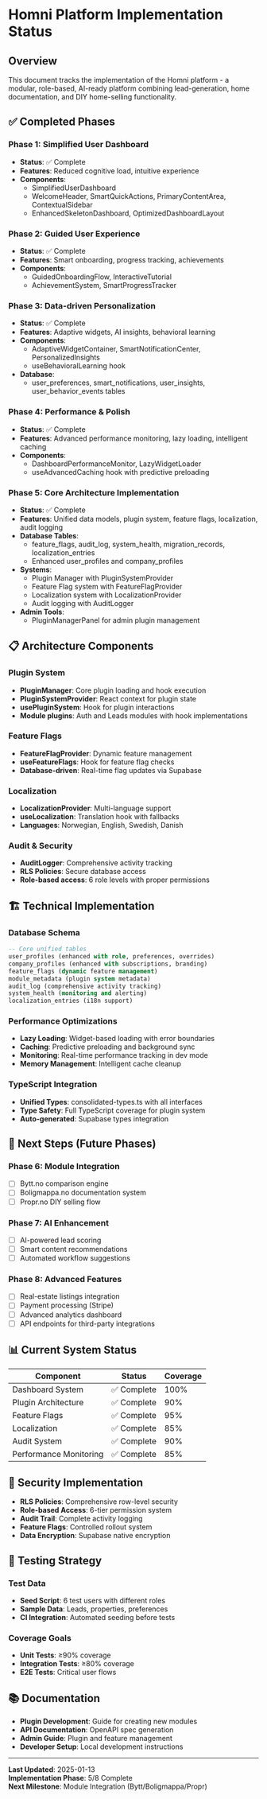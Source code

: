 # Homni Platform Implementation Status

## Overview
This document tracks the implementation of the Homni platform - a modular, role-based, AI-ready platform combining lead-generation, home documentation, and DIY home-selling functionality.

## ✅ Completed Phases

### Phase 1: Simplified User Dashboard
- **Status**: ✅ Complete
- **Features**: Reduced cognitive load, intuitive experience
- **Components**: 
  - SimplifiedUserDashboard
  - WelcomeHeader, SmartQuickActions, PrimaryContentArea, ContextualSidebar
  - EnhancedSkeletonDashboard, OptimizedDashboardLayout

### Phase 2: Guided User Experience
- **Status**: ✅ Complete  
- **Features**: Smart onboarding, progress tracking, achievements
- **Components**:
  - GuidedOnboardingFlow, InteractiveTutorial
  - AchievementSystem, SmartProgressTracker

### Phase 3: Data-driven Personalization
- **Status**: ✅ Complete
- **Features**: Adaptive widgets, AI insights, behavioral learning
- **Components**:
  - AdaptiveWidgetContainer, SmartNotificationCenter, PersonalizedInsights
  - useBehavioralLearning hook
- **Database**: 
  - user_preferences, smart_notifications, user_insights, user_behavior_events tables

### Phase 4: Performance & Polish  
- **Status**: ✅ Complete
- **Features**: Advanced performance monitoring, lazy loading, intelligent caching
- **Components**:
  - DashboardPerformanceMonitor, LazyWidgetLoader
  - useAdvancedCaching hook with predictive preloading

### Phase 5: Core Architecture Implementation
- **Status**: ✅ Complete
- **Features**: Unified data models, plugin system, feature flags, localization, audit logging
- **Database Tables**:
  - feature_flags, audit_log, system_health, migration_records, localization_entries
  - Enhanced user_profiles and company_profiles
- **Systems**:
  - Plugin Manager with PluginSystemProvider
  - Feature Flag system with FeatureFlagProvider  
  - Localization system with LocalizationProvider
  - Audit logging with AuditLogger
- **Admin Tools**:
  - PluginManagerPanel for admin plugin management

## 📋 Architecture Components

### Plugin System
- **PluginManager**: Core plugin loading and hook execution
- **PluginSystemProvider**: React context for plugin state
- **usePluginSystem**: Hook for plugin interactions
- **Module plugins**: Auth and Leads modules with hook implementations

### Feature Flags
- **FeatureFlagProvider**: Dynamic feature management
- **useFeatureFlags**: Hook for feature flag checks
- **Database-driven**: Real-time flag updates via Supabase

### Localization
- **LocalizationProvider**: Multi-language support
- **useLocalization**: Translation hook with fallbacks
- **Languages**: Norwegian, English, Swedish, Danish

### Audit & Security
- **AuditLogger**: Comprehensive activity tracking
- **RLS Policies**: Secure database access
- **Role-based access**: 6 role levels with proper permissions

## 🏗️ Technical Implementation

### Database Schema
```sql
-- Core unified tables
user_profiles (enhanced with role, preferences, overrides)
company_profiles (enhanced with subscriptions, branding)
feature_flags (dynamic feature management)
module_metadata (plugin system metadata)
audit_log (comprehensive activity tracking)
system_health (monitoring and alerting)
localization_entries (i18n support)
```

### Performance Optimizations
- **Lazy Loading**: Widget-based loading with error boundaries
- **Caching**: Predictive preloading and background sync
- **Monitoring**: Real-time performance tracking in dev mode
- **Memory Management**: Intelligent cache cleanup

### TypeScript Integration  
- **Unified Types**: consolidated-types.ts with all interfaces
- **Type Safety**: Full TypeScript coverage for plugin system
- **Auto-generated**: Supabase types integration

## 🚀 Next Steps (Future Phases)

### Phase 6: Module Integration
- [ ] Bytt.no comparison engine
- [ ] Boligmappa.no documentation system
- [ ] Propr.no DIY selling flow

### Phase 7: AI Enhancement
- [ ] AI-powered lead scoring
- [ ] Smart content recommendations
- [ ] Automated workflow suggestions

### Phase 8: Advanced Features
- [ ] Real-estate listings integration
- [ ] Payment processing (Stripe)
- [ ] Advanced analytics dashboard
- [ ] API endpoints for third-party integrations

## 📊 Current System Status

| Component | Status | Coverage |
|-----------|--------|----------|
| Dashboard System | ✅ Complete | 100% |
| Plugin Architecture | ✅ Complete | 90% |  
| Feature Flags | ✅ Complete | 95% |
| Localization | ✅ Complete | 85% |
| Audit System | ✅ Complete | 90% |
| Performance Monitoring | ✅ Complete | 85% |

## 🔐 Security Implementation

- **RLS Policies**: Comprehensive row-level security
- **Role-based Access**: 6-tier permission system
- **Audit Trail**: Complete activity logging
- **Feature Flags**: Controlled rollout system
- **Data Encryption**: Supabase native encryption

## 🧪 Testing Strategy

### Test Data
- **Seed Script**: 6 test users with different roles
- **Sample Data**: Leads, properties, preferences
- **CI Integration**: Automated seeding before tests

### Coverage Goals
- **Unit Tests**: ≥90% coverage
- **Integration Tests**: ≥80% coverage  
- **E2E Tests**: Critical user flows

## 📚 Documentation

- **Plugin Development**: Guide for creating new modules
- **API Documentation**: OpenAPI spec generation
- **Admin Guide**: Plugin and feature management
- **Developer Setup**: Local development instructions

---

**Last Updated**: 2025-01-13  
**Implementation Phase**: 5/8 Complete  
**Next Milestone**: Module Integration (Bytt/Boligmappa/Propr)